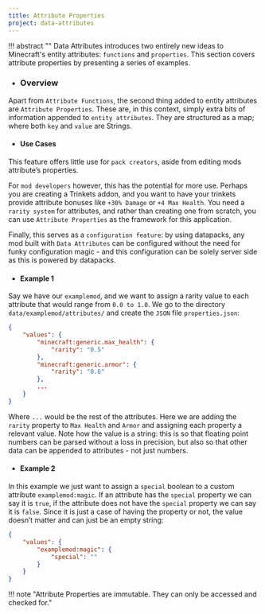 ```yaml
---
title: Attribute Properties
project: data-attributes
---
```


!!! abstract ""
    Data Attributes introduces two entirely new ideas to Minecraft's entity attributes: `functions` and `properties`. This section covers attribute properties by presenting a series of examples.

- ### Overview

Apart from `Attribute Functions`, the second thing added to entity attributes are `Attribute Properties`. These are, in this context, simply extra bits of information appended to `entity attributes`. They are structured as a map; where both `key` and `value` are Strings.

- #### Use Cases

This feature offers little use for `pack creators`, aside from editing mods attribute’s properties. 

For `mod developers` however, this has the potential for more use. Perhaps you are creating a Trinkets addon, and you want to have your trinkets provide attribute bonuses like `+30% Damage` or `+4 Max Health`. You need a `rarity system` for attributes, and rather than creating one from scratch, you can use `Attribute Properties` as the framework for this application.

Finally, this serves as a `configuration feature`: by using datapacks, any mod built with `Data Attributes` can be configured without the need for funky configuration magic - and this configuration can be solely server side as this is powered by datapacks.

- #### Example 1

Say we have our `examplemod`, and we want to assign a rarity value to each attribute that would range from `0.0 to 1.0`. We go to the directory `data/examplemod/attributes/` and create the `JSON` file `properties.json`:

```json
{
    "values": {
        "minecraft:generic.max_health": {
            "rarity": "0.5"
        },
        "minecraft:generic.armor": {
            "rarity": "0.6"
        },
        ...
    }
}
```

Where `...` would be the rest of the attributes. Here we are adding the `rarity` property to `Max Health` and `Armor` and assigning each property a relevant value. Note how the value is a string: this is so that floating point numbers can be parsed without a loss in precision, but also so that other data can be appended to attributes - not just numbers.

- #### Example 2

In this example we just want to assign a `special` boolean to a custom attribute `examplemod:magic`. If an attribute has the `special` property we can say it is `true`, if the attribute does not have the `special` property we can say it is `false`. Since it is just a case of having the property or not, the value doesn’t matter and can just be an empty string:

```json
{
    "values": {
        "examplemod:magic": {
            "special": ""
        }
    }
}
```

!!! note "Attribute Properties are immutable. They can only be accessed and checked for."